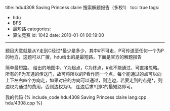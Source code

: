 title: hdu4308 Saving Princess claire 搜索解题报告（多校1）
toc: true
tags:
  - hdu
  - BFS
  - 最短路
categories:
  - 算法竞赛
id: 1042
date: 2010-01-01 00:19:00
---

题目大意就是从Y走到C经过\*最少是多少，其中\#不可走，P可传送至任何一个为P的地方，这题可以广搜，hdu给出的是最短路，下面是官方的解题报告


简单最短路。
给出的地图中，Y为起点，C为终点，\#点不能通过，可直接忽略。所有的P为互通的传送门，故可将所以的P看作同一个点。每个能通过的点可以向上下左右四个方向走，如果对应的方向可以通过，则连边，若要走到的点是\*，则边权为通过的费用，否则边权为0。
连边后求Y到C的最短路即可。

我的代码
{% include_code hdu4308 Saving Princess claire lang:cpp hdu/4308.cpp %}
